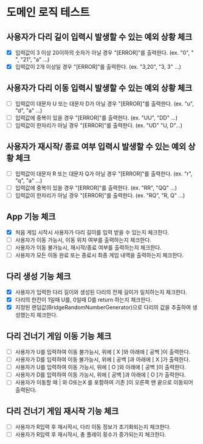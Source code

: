 # 도메인 로직 테스트

## 사용자가 다리 길이 입력시 발생할 수 있는 예외 상황 체크

- [x] 입력값이 3 이상 20이하의 숫자가 아닐 경우 "[ERROR]"를 출력한다. (ex. "0", " ", "21", "a" ...)
- [x] 입력값이 2개 이상일 경우 "[ERROR]"를 출력한다. (ex. "3,20", "3, 3" ...)

## 사용자가 다리 이동 입력시 발생할 수 있는 예외 상황 체크

- [ ] 입력값이 대문자 U 또는 대문자 D가 아닐 경우 "[ERROR]"를 출력한다. (ex. "u", "d", "a" ...)
- [ ] 입력값에 중복이 있을 경우 "[ERROR]"를 출력한다. (ex. "UU", "DD" ...)
- [ ] 입력값이 한자리가 아닐 경우 "[ERROR]"를 출력한다. (ex. "UD" "U, D"...)

## 사용자가 재시작/ 종료 여부 입력시 발생할 수 있는 예외 상황 체크

- [ ] 입력값이 대문자 R 또는 대문자 Q가 아닐 경우 "[ERROR]"를 출력한다. (ex. "r", "q", "a" ...)
- [ ] 입력값에 중복이 있을 경우 "[ERROR]"를 출력한다. (ex. "RR", "QQ" ...)
- [ ] 입력값이 한자리가 아닐 경우 "[ERROR]"를 출력한다. (ex. "RQ", "R, Q" ...)

## App 기능 체크

- [x] 처음 게임 시작시 사용자가 다리 길이를 입력 받을 수 있는지 체크한다.
- [ ] 사용자가 이동 가능시, 이동 위치 여부를 출력하는지 체크한다.
- [ ] 사용자가 이동 불가능시, 재시작/종료 여부를 출력하는지 체크한다.
- [ ] 사용자가 모든 이동 완료 또는 종료시 최종 게임 내역을 출력하는지 체크한다.

## 다리 생성 기능 체크

- [x] 사용자가 입력한 다리 길이와 생성된 다리의 전체 길이가 일치하는지 체크한다.
- [x] 다리의 한칸이 1일때 U를, 0일때 D를 return 하는지 체크한다.
- [x] 지정된 랜덤값(BridgeRandomNumberGenerator)으로 다리의 값을 추출하여 생성했는지 체크한다.

## 다리 건너기 게임 이동 기능 체크

- [ ] 사용자가 U를 입력하여 이동 불가능시, 위에 [ X ]와 아래에 [ 공백 ]이 출력한다.
- [ ] 사용자가 D를 입력하여 이동 불가능시, 위에 [ 공백 ]과 아래에 [ X ]가 출력한다.
- [ ] 사용자가 U를 입력하여 이동 가능시, 위에 [ O ]와 아래에 [ 공백 ]이 출력한다.
- [ ] 사용자가 D를 입력하여 이동 가능시, 위에 [ 공백 ]과 아래에 [ O ]가 출력한다.
- [ ] 사용자가 이동할 때 | 와 O또는X 를 포함하여 기존 ]이 오른쪽 맨 끝으로 이동되어 출력된다.

## 다리 건너기 게임 재시작 기능 체크

- [ ] 사용자가 R입력 후 재시작시, 다리 이동 정보가 초기화되는지 체크한다.
- [ ] 사용자가 R입력 후 재시작시, 총 플레이 횟수가 증가되는지 체크한다.
